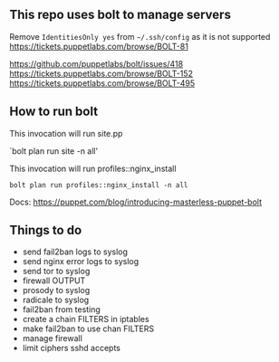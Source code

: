 This repo uses bolt to manage servers
-------------------------------------

Remove `IdentitiesOnly yes` from `~/.ssh/config` as it is not supported
https://tickets.puppetlabs.com/browse/BOLT-81

https://github.com/puppetlabs/bolt/issues/418
https://tickets.puppetlabs.com/browse/BOLT-152
https://tickets.puppetlabs.com/browse/BOLT-495


How to run bolt
---------------

This invocation will run site.pp

`bolt plan run site -n all'

This invocation will run profiles::nginx_install

`bolt plan run profiles::nginx_install -n all`

Docs:
https://puppet.com/blog/introducing-masterless-puppet-bolt

Things to do
------------


- send fail2ban logs to syslog
- send nginx error logs to syslog
- send tor to syslog
- firewall OUTPUT 
- prosody to syslog
- radicale to syslog
- fail2ban from testing
- create a chain FILTERS in iptables
- make fail2ban to use chan FILTERS
- manage firewall
- limit ciphers sshd accepts
